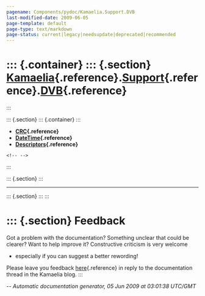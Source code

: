 ```yaml
---
pagename: Components/pydoc/Kamaelia.Support.DVB
last-modified-date: 2009-06-05
page-template: default
page-type: text/markdown
page-status: current|legacy|needsupdate|deprecated|recommended
---
```

::: {.container}
::: {.section}
[Kamaelia](/Components/pydoc/Kamaelia.html){.reference}.[Support](/Components/pydoc/Kamaelia.Support.html){.reference}.[DVB](/Components/pydoc/Kamaelia.Support.DVB.html){.reference}
=====================================================================================================================================================================================
:::

::: {.section}
::: {.container}
:::

-   **[CRC](/Components/pydoc/Kamaelia.Support.DVB.CRC.html){.reference}**
-   **[DateTime](/Components/pydoc/Kamaelia.Support.DVB.DateTime.html){.reference}**
-   **[Descriptors](/Components/pydoc/Kamaelia.Support.DVB.Descriptors.html){.reference}**

```{=html}
<!-- -->
```
:::

::: {.section}
:::

------------------------------------------------------------------------

::: {.section}
:::
:::

::: {.section}
Feedback
========

Got a problem with the documentation? Something unclear that could be
clearer? Want to help improve it? Constructive criticism is very welcome
- especially if you can suggest a better rewording!

Please leave you feedback
[here](../../../cgi-bin/blog/blog.cgi?rm=viewpost&nodeid=1142023701){.reference}
in reply to the documentation thread in the Kamaelia blog.
:::

*\-- Automatic documentation generator, 05 Jun 2009 at 03:01:38 UTC/GMT*
